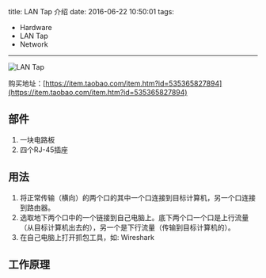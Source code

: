 title: LAN Tap 介绍
date: 2016-06-22 10:50:01
tags:
  - Hardware
  - LAN Tap
  - Network
---


![LAN Tap](/pub/images/2016-06-22_01-0001.png)
<!-- more -->
购买地址：[https://item.taobao.com/item.htm?id=535365827894](https://item.taobao.com/item.htm?id=535365827894)

## 部件

 1. 一块电路板
 2. 四个RJ-45插座

## 用法

 1. 将正常传输（横向）的两个口的其中一个口连接到目标计算机，另一个口连接到路由器。
 2. 选取地下两个口中的一个链接到自己电脑上。底下两个口一个口是上行流量（从目标计算机出去的），另一个是下行流量（传输到目标计算机的）。
 3. 在自己电脑上打开抓包工具，如: Wireshark
 
## 工作原理


